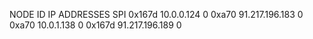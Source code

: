 NODE ID   IP ADDRESSES     SPI
0x167d    10.0.0.124       0
0xa70     91.217.196.183   0
0xa70     10.0.1.138       0
0x167d    91.217.196.189   0
